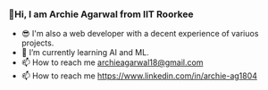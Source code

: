 ### 👋Hi, I am Archie Agarwal from IIT Roorkee

- 😎 I'm also a web developer with a decent experience of variuos projects.
- 🌱 I’m currently learning AI and ML.
- 📫 How to reach me archieagarwal18@gmail.com
- 📫 How to reach me https://www.linkedin.com/in/archie-ag1804
<!--
**archie-a18/archie-a18** is a ✨ _special_ ✨ repository because its `README.md` (this file) appears on your GitHub profile.

Here are some ideas to get you started:


- 👯 I’m looking to collaborate on ...
- 🤔 I’m looking for help with ...
- 💬 Ask me about ...

- 😄 Pronouns: ...
- ⚡ Fun fact: ...
-->
